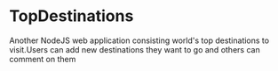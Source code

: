 # TopDestinations

Another NodeJS web application consisting world's top destinations to visit.Users can add new destinations they want to go and others can comment on them
